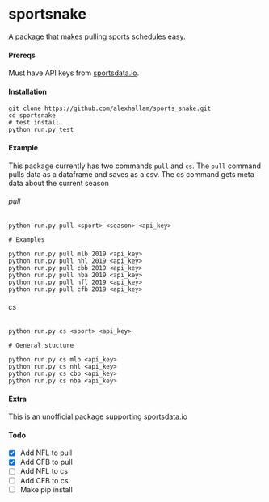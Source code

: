 # sportsnake

A package that makes pulling sports schedules easy. 


#### Prereqs

Must have API keys from [sportsdata.io](https://sportsdata.io/developers/getting-started). 

#### Installation

```
git clone https://github.com/alexhallam/sports_snake.git
cd sportsnake
# test install
python run.py test
```

#### Example 

This package currently has two commands `pull` and `cs`. The `pull` command
pulls data as a dataframe and saves as a csv. The cs command gets meta data
about the current season

###### pull

`python run.py pull <sport> <season> <api_key>`

```
# Examples 

python run.py pull mlb 2019 <api_key>
python run.py pull nhl 2019 <api_key>
python run.py pull cbb 2019 <api_key>
python run.py pull nba 2019 <api_key>
python run.py pull nfl 2019 <api_key>
python run.py pull cfb 2019 <api_key>
```

###### cs 

`python run.py cs <sport> <api_key>`

```
# General stucture 

python run.py cs mlb <api_key>
python run.py cs nhl <api_key>
python run.py cs cbb <api_key>
python run.py cs nba <api_key>
```

#### Extra

This is an unofficial package supporting [sportsdata.io](https://sportsdata.io/developers/getting-started)

#### Todo

- [x] Add NFL to pull
- [x] Add CFB to pull
- [ ] Add NFL to cs
- [ ] Add CFB to cs
- [ ] Make pip install
